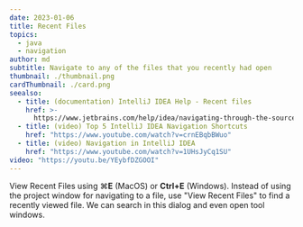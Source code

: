 ```yaml
---
date: 2023-01-06
title: Recent Files
topics:
  - java
  - navigation
author: md
subtitle: Navigate to any of the files that you recently had open
thumbnail: ./thumbnail.png
cardThumbnail: ./card.png
seealso:
  - title: (documentation) IntelliJ IDEA Help - Recent files
    href: >-
      https://www.jetbrains.com/help/idea/navigating-through-the-source-code.html#recent_files
  - title: (video) Top 5 IntelliJ IDEA Navigation Shortcuts
    href: "https://www.youtube.com/watch?v=crnEBqbBWuo"
  - title: (video) Navigation in IntelliJ IDEA
    href: "https://www.youtube.com/watch?v=1UHsJyCq1SU"
video: "https://youtu.be/YEybfDZGOOI"
---
```


View Recent Files using ⌘**E** (MacOS) or **Ctrl+E** (Windows). Instead of using the project window for navigating to a file, use "View Recent Files" to find a recently viewed file. We can search in this dialog and even open tool windows.
